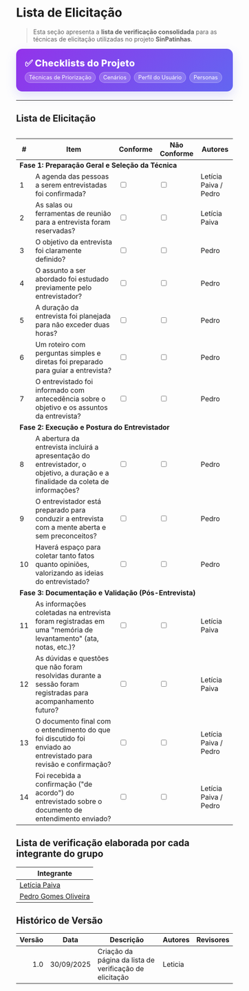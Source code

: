 # Lista de Elicitação

> Esta seção apresenta a **lista de verificação consolidada** para as técnicas de elicitação utilizadas no projeto **SinPatinhas**.

<div class="plan-hero">
  <div class="plan-hero__title">✅ Checklists do Projeto</div>
  <div class="plan-hero__chips">
    <a href="#/elicitacao/listas_verificacao/lista_tecnicas_priorizacao.md" class="chip">Técnicas de Priorização</span>
    <a href="#/elicitacao/listas_verificacao/lista_cenarios.md" class="chip">Cenários</span>
    <a href="#/elicitacao/listas_verificacao/lista_verificacao_perfil_usuario.md" class="chip">
         Perfil do Usuário
    </a>
    <a href="#/elicitacao/listas_verificacao/lista_personas.md" class="chip">
        Personas
    </a>
  </div>
</div>

---

## Lista de Elicitação

<div class="plan-grid"></div>

<table>
  <thead>
    <tr>
      <th>#</th>
      <th>Item</th>
      <th>Conforme</th>
      <th>Não Conforme</th>
      <th>Autores</th>
    </tr>
  </thead>
  <tbody>
    <tr>
      <td colspan="5"><strong>Fase 1: Preparação Geral e Seleção da Técnica</strong></td>
    </tr>
    <tr>
      <td>1</td>
      <td>A agenda das pessoas a serem entrevistadas foi confirmada?</td>
      <td><input type="checkbox" name="conforme1" /></td>
      <td><input type="checkbox" name="nao_conforme1" /></td>
      <td>Letícia Paiva / Pedro</td>
    </tr>
    <tr>
      <td>2</td>
      <td>As salas ou ferramentas de reunião para a entrevista foram reservadas?</td>
      <td><input type="checkbox" name="conforme2" /></td>
      <td><input type="checkbox" name="nao_conforme2" /></td>
      <td>Letícia Paiva</td>
    </tr>
    <tr>
      <td>3</td>
      <td>O objetivo da entrevista foi claramente definido?</td>
      <td><input type="checkbox" name="conforme3" /></td>
      <td><input type="checkbox" name="nao_conforme3" /></td>
      <td>Pedro</td>
    </tr>
    <tr>
      <td>4</td>
      <td>O assunto a ser abordado foi estudado previamente pelo entrevistador?</td>
      <td><input type="checkbox" name="conforme4" /></td>
      <td><input type="checkbox" name="nao_conforme4" /></td>
      <td>Pedro</td>
    </tr>
    <tr>
      <td>5</td>
      <td>A duração da entrevista foi planejada para não exceder duas horas?</td>
      <td><input type="checkbox" name="conforme5" /></td>
      <td><input type="checkbox" name="nao_conforme5" /></td>
      <td>Pedro</td>
    </tr>
    <tr>
      <td>6</td>
      <td>Um roteiro com perguntas simples e diretas foi preparado para guiar a entrevista?</td>
      <td><input type="checkbox" name="conforme6" /></td>
      <td><input type="checkbox" name="nao_conforme6" /></td>
      <td>Pedro</td>
    </tr>
    <tr>
      <td>7</td>
      <td>O entrevistado foi informado com antecedência sobre o objetivo e os assuntos da entrevista?</td>
      <td><input type="checkbox" name="conforme7" /></td>
      <td><input type="checkbox" name="nao_conforme7" /></td>
      <td>Pedro</td>
    </tr>
    <tr>
      <td colspan="5"><strong>Fase 2: Execução e Postura do Entrevistador</strong></td>
    </tr>
    <tr>
      <td>8</td>
      <td>A abertura da entrevista incluirá a apresentação do entrevistador, o objetivo, a duração e a finalidade da coleta de informações?</td>
      <td><input type="checkbox" name="conforme8" /></td>
      <td><input type="checkbox" name="nao_conforme8" /></td>
      <td>Pedro</td>
    </tr>
    <tr>
      <td>9</td>
      <td>O entrevistador está preparado para conduzir a entrevista com a mente aberta e sem preconceitos?</td>
      <td><input type="checkbox" name="conforme9" /></td>
      <td><input type="checkbox" name="nao_conforme9" /></td>
      <td>Pedro</td>
    </tr>
    <tr>
      <td>10</td>
      <td>Haverá espaço para coletar tanto fatos quanto opiniões, valorizando as ideias do entrevistado?</td>
      <td><input type="checkbox" name="conforme10" /></td>
      <td><input type="checkbox" name="nao_conforme10" /></td>
      <td>Pedro</td>
    </tr>
    <tr>
      <td colspan="5"><strong>Fase 3: Documentação e Validação (Pós-Entrevista)</strong></td>
    </tr>
    <tr>
      <td>11</td>
      <td>As informações coletadas na entrevista foram registradas em uma "memória de levantamento" (ata, notas, etc.)?</td>
      <td><input type="checkbox" name="conforme11" /></td>
      <td><input type="checkbox" name="nao_conforme11" /></td>
      <td>Letícia Paiva</td>
    </tr>
    <tr>
      <td>12</td>
      <td>As dúvidas e questões que não foram resolvidas durante a sessão foram registradas para acompanhamento futuro?</td>
      <td><input type="checkbox" name="conforme12" /></td>
      <td><input type="checkbox" name="nao_conforme12" /></td>
      <td>Letícia Paiva</td>
    </tr>
    <tr>
      <td>13</td>
      <td>O documento final com o entendimento do que foi discutido foi enviado ao entrevistado para revisão e confirmação?</td>
      <td><input type="checkbox" name="conforme13" /></td>
      <td><input type="checkbox" name="nao_conforme13" /></td>
      <td>Letícia Paiva / Pedro</td>
    </tr>
    <tr>
      <td>14</td>
      <td>Foi recebida a confirmação ("de acordo") do entrevistado sobre o documento de entendimento enviado?</td>
      <td><input type="checkbox" name="conforme14" /></td>
      <td><input type="checkbox" name="nao_conforme14" /></td>
      <td>Letícia Paiva / Pedro</td>
    </tr>
  </tbody>
</table>

## Lista de verificação elaborada por cada integrante do grupo

| Integrante |
|------------|
| [Letícia Paiva](https://docs.google.com/document/d/1CRgojOkMi6vhk4ZZKfFdrQXARHefyQiQhZ_S4qiLc70/edit?usp=sharing) |
| [Pedro Gomes Oliveira]() |

## Histórico de Versão

| Versão | Data       | Descrição                                              | Autores | Revisores |
|------:|------------|----------------------------------------------------------|---------|-----------|
| 1.0   | 30/09/2025 | Criação da página da lista de verificação de elicitação | Leticia |    |

<style>
:root{
  --sp-blue:#3766ae;
  --sp-blue-600:#2f5a9b;
  --sp-blue-100:#e8f0fb;
  --muted:#475569;
  --bg-card:#ffffff;
  --ring:rgba(55,102,174,.25);
}
.plan-hero{
  background:linear-gradient(135deg,#9333ea 0%,#6366f1 100%);
  border-radius:14px;padding:1.25rem;color:#fff;margin:.5rem 0 1.25rem;
  box-shadow:0 10px 24px rgba(99,102,241,.18);
}
.plan-hero__title{font-size:1.35rem;font-weight:800;letter-spacing:.3px;}
.plan-hero__chips{margin-top:.5rem;display:flex;gap:.5rem;flex-wrap:wrap;}
.chip{
  font-size:.8rem;background:rgba(255,255,255,.18);border:1px solid rgba(255,255,255,.35);
  padding:.25rem .55rem;border-radius:999px;backdrop-filter:blur(2px);color:#fff;text-decoration:none;
}
.chip:hover{background:rgba(255,255,255,.35);}
.plan-grid{display:grid;grid-template-columns:repeat(auto-fit,minmax(240px,1fr));gap:16px;align-items:stretch;}
.card{display:block;text-decoration:none;background:var(--bg-card);border:1px solid #e5e7eb;border-radius:14px;
  padding:16px 16px 14px;box-shadow:0 2px 12px rgba(0,0,0,.04);transition:transform .2s,box-shadow .2s,border-color .2s;position:relative;}
.card::before{content:"";position:absolute;inset:0;border-radius:14px;padding:1px;
  background:linear-gradient(135deg,#8b5cf6 0%,#6366f1 100%);-webkit-mask:linear-gradient(#000 0 0) content-box,linear-gradient(#000 0 0);
  -webkit-mask-composite:xor;mask-composite:exclude;opacity:.0;transition:opacity .2s;}
.card:hover{transform:translateY(-4px);box-shadow:0 10px 22px rgba(0,0,0,.10);border-color:transparent;}
.card:hover::before{opacity:.9;}
.card__icon{width:46px;height:46px;border-radius:12px;background:var(--sp-blue-100);display:grid;place-items:center;
  font-size:1.35rem;margin-bottom:10px;color:var(--sp-blue);box-shadow:inset 0 0 0 1px rgba(55,102,174,.12);}
.card__title{font-weight:700;font-size:1.05rem;margin-bottom:4px;color:#0f172a;}
.card__desc{color:var(--muted);font-size:.95rem;line-height:1.35;}

.plan-hero__chips .chip {
  color: #fff !important; 
  text-decoration: none; 
}

.plan-hero__chips .chip:hover {
  background: rgba(255,255,255,.35); 
  color: #fff; 
</style>

</style>
